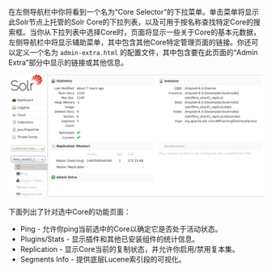在左侧导航栏中你将看到一个名为“Core Selector”的下拉菜单。单击菜单将显示此Solr节点上托管的Solr Core的下拉列表，以及可用于按名称查找特定Core的搜索框。当你从下拉列表中选择Core时，页面将显示一些关于Core的基本元数据，左侧导航栏中将显示辅助菜单，其中包含其他Core特定管理页面的链接。你还可以定义一个名为 `admin-extra.html` 的配置文件，其中包含要在此页面的“Admin Extra”部分中显示的链接或其他信息。

![](/assets/core_dashboard.png)

下面列出了针对选中Core的功能页面：

* Ping - 允许你ping当前选中的Core以确定它是否处于活动状态。
* Plugins/Stats - 显示插件和其他已安装组件的统计信息。
* Replication - 显示Core当前的复制状态，并允许你启用/禁用复本集。
* Segments Info - 提供底层Lucene索引段的可视化。